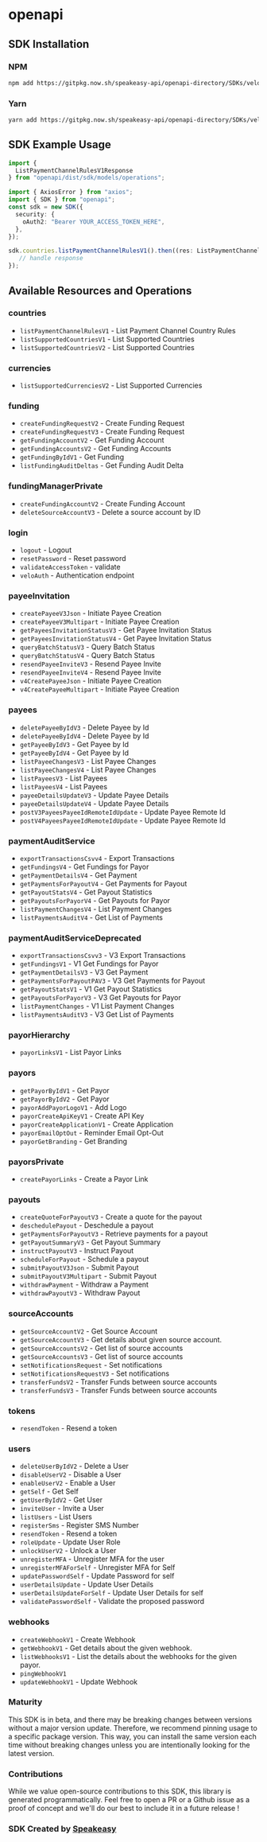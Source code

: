 # openapi

<!-- Start SDK Installation -->
## SDK Installation

### NPM

```bash
npm add https://gitpkg.now.sh/speakeasy-api/openapi-directory/SDKs/velopayments.com/2.34.63/typescript
```

### Yarn

```bash
yarn add https://gitpkg.now.sh/speakeasy-api/openapi-directory/SDKs/velopayments.com/2.34.63/typescript
```
<!-- End SDK Installation -->

## SDK Example Usage
<!-- Start SDK Example Usage -->
```typescript
import {
  ListPaymentChannelRulesV1Response
} from "openapi/dist/sdk/models/operations";

import { AxiosError } from "axios";
import { SDK } from "openapi";
const sdk = new SDK({
  security: {
    oAuth2: "Bearer YOUR_ACCESS_TOKEN_HERE",
  },
});

sdk.countries.listPaymentChannelRulesV1().then((res: ListPaymentChannelRulesV1Response | AxiosError) => {
   // handle response
});
```
<!-- End SDK Example Usage -->

<!-- Start SDK Available Operations -->
## Available Resources and Operations


### countries

* `listPaymentChannelRulesV1` - List Payment Channel Country Rules
* `listSupportedCountriesV1` - List Supported Countries
* `listSupportedCountriesV2` - List Supported Countries

### currencies

* `listSupportedCurrenciesV2` - List Supported Currencies

### funding

* `createFundingRequestV2` - Create Funding Request
* `createFundingRequestV3` - Create Funding Request
* `getFundingAccountV2` - Get Funding Account
* `getFundingAccountsV2` - Get Funding Accounts
* `getFundingByIdV1` - Get Funding
* `listFundingAuditDeltas` - Get Funding Audit Delta

### fundingManagerPrivate

* `createFundingAccountV2` - Create Funding Account
* `deleteSourceAccountV3` - Delete a source account by ID

### login

* `logout` - Logout
* `resetPassword` - Reset password
* `validateAccessToken` - validate
* `veloAuth` - Authentication endpoint

### payeeInvitation

* `createPayeeV3Json` - Initiate Payee Creation
* `createPayeeV3Multipart` - Initiate Payee Creation
* `getPayeesInvitationStatusV3` - Get Payee Invitation Status
* `getPayeesInvitationStatusV4` - Get Payee Invitation Status
* `queryBatchStatusV3` - Query Batch Status
* `queryBatchStatusV4` - Query Batch Status
* `resendPayeeInviteV3` - Resend Payee Invite
* `resendPayeeInviteV4` - Resend Payee Invite
* `v4CreatePayeeJson` - Initiate Payee Creation
* `v4CreatePayeeMultipart` - Initiate Payee Creation

### payees

* `deletePayeeByIdV3` - Delete Payee by Id
* `deletePayeeByIdV4` - Delete Payee by Id
* `getPayeeByIdV3` - Get Payee by Id
* `getPayeeByIdV4` - Get Payee by Id
* `listPayeeChangesV3` - List Payee Changes
* `listPayeeChangesV4` - List Payee Changes
* `listPayeesV3` - List Payees
* `listPayeesV4` - List Payees
* `payeeDetailsUpdateV3` - Update Payee Details
* `payeeDetailsUpdateV4` - Update Payee Details
* `postV3PayeesPayeeIdRemoteIdUpdate` - Update Payee Remote Id
* `postV4PayeesPayeeIdRemoteIdUpdate` - Update Payee Remote Id

### paymentAuditService

* `exportTransactionsCsvv4` - Export Transactions
* `getFundingsV4` - Get Fundings for Payor
* `getPaymentDetailsV4` - Get Payment
* `getPaymentsForPayoutV4` - Get Payments for Payout
* `getPayoutStatsV4` - Get Payout Statistics
* `getPayoutsForPayorV4` - Get Payouts for Payor
* `listPaymentChangesV4` - List Payment Changes
* `listPaymentsAuditV4` - Get List of Payments

### paymentAuditServiceDeprecated

* `exportTransactionsCsvv3` - V3 Export Transactions
* `getFundingsV1` - V1 Get Fundings for Payor
* `getPaymentDetailsV3` - V3 Get Payment
* `getPaymentsForPayoutPAV3` - V3 Get Payments for Payout
* `getPayoutStatsV1` - V1 Get Payout Statistics
* `getPayoutsForPayorV3` - V3 Get Payouts for Payor
* `listPaymentChanges` - V1 List Payment Changes
* `listPaymentsAuditV3` - V3 Get List of Payments

### payorHierarchy

* `payorLinksV1` - List Payor Links

### payors

* `getPayorByIdV1` - Get Payor
* `getPayorByIdV2` - Get Payor
* `payorAddPayorLogoV1` - Add Logo
* `payorCreateApiKeyV1` - Create API Key
* `payorCreateApplicationV1` - Create Application
* `payorEmailOptOut` - Reminder Email Opt-Out
* `payorGetBranding` - Get Branding

### payorsPrivate

* `createPayorLinks` - Create a Payor Link

### payouts

* `createQuoteForPayoutV3` - Create a quote for the payout
* `deschedulePayout` - Deschedule a payout
* `getPaymentsForPayoutV3` - Retrieve payments for a payout
* `getPayoutSummaryV3` - Get Payout Summary
* `instructPayoutV3` - Instruct Payout
* `scheduleForPayout` - Schedule a payout
* `submitPayoutV3Json` - Submit Payout
* `submitPayoutV3Multipart` - Submit Payout
* `withdrawPayment` - Withdraw a Payment
* `withdrawPayoutV3` - Withdraw Payout

### sourceAccounts

* `getSourceAccountV2` - Get Source Account
* `getSourceAccountV3` - Get details about given source account.
* `getSourceAccountsV2` - Get list of source accounts
* `getSourceAccountsV3` - Get list of source accounts
* `setNotificationsRequest` - Set notifications
* `setNotificationsRequestV3` - Set notifications
* `transferFundsV2` - Transfer Funds between source accounts
* `transferFundsV3` - Transfer Funds between source accounts

### tokens

* `resendToken` - Resend a token

### users

* `deleteUserByIdV2` - Delete a User
* `disableUserV2` - Disable a User
* `enableUserV2` - Enable a User
* `getSelf` - Get Self
* `getUserByIdV2` - Get User
* `inviteUser` - Invite a User
* `listUsers` - List Users
* `registerSms` - Register SMS Number
* `resendToken` - Resend a token
* `roleUpdate` - Update User Role
* `unlockUserV2` - Unlock a User
* `unregisterMFA` - Unregister MFA for the user
* `unregisterMFAForSelf` - Unregister MFA for Self
* `updatePasswordSelf` - Update Password for self
* `userDetailsUpdate` - Update User Details
* `userDetailsUpdateForSelf` - Update User Details for self
* `validatePasswordSelf` - Validate the proposed password

### webhooks

* `createWebhookV1` - Create Webhook
* `getWebhookV1` - Get details about the given webhook.
* `listWebhooksV1` - List the details about the webhooks for the given payor.
* `pingWebhookV1`
* `updateWebhookV1` - Update Webhook
<!-- End SDK Available Operations -->

### Maturity

This SDK is in beta, and there may be breaking changes between versions without a major version update. Therefore, we recommend pinning usage
to a specific package version. This way, you can install the same version each time without breaking changes unless you are intentionally
looking for the latest version.

### Contributions

While we value open-source contributions to this SDK, this library is generated programmatically.
Feel free to open a PR or a Github issue as a proof of concept and we'll do our best to include it in a future release !

### SDK Created by [Speakeasy](https://docs.speakeasyapi.dev/docs/using-speakeasy/client-sdks)

